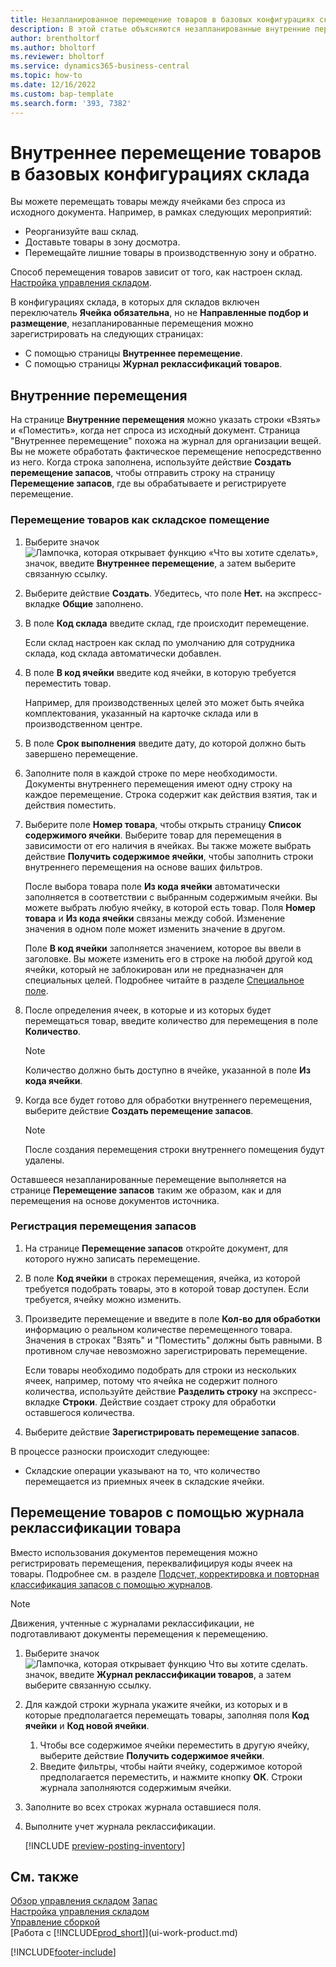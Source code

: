 ```yaml
---
title: Незапланированное перемещение товаров в базовых конфигурациях склада
description: В этой статье объясняются незапланированные внутренние перемещения между ячейками без спроса из исходного документа.
author: brentholtorf
ms.author: bholtorf
ms.reviewer: bholtorf
ms.service: dynamics365-business-central
ms.topic: how-to
ms.date: 12/16/2022
ms.custom: bap-template
ms.search.form: '393, 7382'
---
```

# Внутреннее перемещение товаров в базовых конфигурациях склада

Вы можете перемещать товары между ячейками без спроса из исходного документа. Например, в рамках следующих мероприятий:

* Реорганизуйте ваш склад.
* Доставьте товары в зону досмотра.
* Перемещайте лишние товары в производственную зону и обратно. 

Способ перемещения товаров зависит от того, как настроен склад. [Настройка управления складом](warehouse-setup-warehouse.md).

В конфигурациях склада, в которых для складов включен переключатель **Ячейка обязательна**, но не **Направленные подбор и размещение**, незапланированные перемещения можно зарегистрировать на следующих страницах:  

* С помощью страницы **Внутреннее перемещение**.
* С помощью страницы **Журнал реклассификаций товаров**.  

## Внутренние перемещения

На странице **Внутренние перемещения** можно указать строки «Взять» и «Поместить», когда нет спроса из исходный документ. Страница "Внутреннее перемещение" похожа на журнал для организации вещей. Вы не можете обработать фактическое перемещение непосредственно из него. Когда строка заполнена, используйте действие **Создать перемещение запасов**, чтобы отправить строку на страницу **Перемещение запасов**, где вы обрабатываете и регистрируете перемещение.

### Перемещение товаров как складское помещение

1. Выберите значок ![Лампочка, которая открывает функцию «Что вы хотите сделать»](media/ui-search/search_small.png "Что вы хотите сделать"), значок, введите **Внутреннее перемещение**, а затем выберите связанную ссылку.  
2. Выберите действие **Создать**. Убедитесь, что поле **Нет.** на экспресс-вкладке **Общие** заполнено.
3. В поле **Код склада** введите склад, где происходит перемещение.  

    Если склад настроен как склад по умолчанию для сотрудника склада, код склада автоматически добавлен.  
4. В поле **В код ячейки** введите код ячейки, в которую требуется переместить товар.

    Например, для производственных целей это может быть ячейка комплектования, указанный на карточке склада или в производственном центре.  
5. В поле **Срок выполнения** введите дату, до которой должно быть завершено перемещение.  
6. Заполните поля в каждой строке по мере необходимости. Документы внутреннего перемещения имеют одну строку на каждое перемещение. Строка содержит как действия взятия, так и действия поместить.
7. Выберите поле **Номер товара**, чтобы открыть страницу **Список содержимого ячейки**. Выберите товар для перемещения в зависимости от его наличия в ячейках. Вы также можете выбрать действие **Получить содержимое ячейки**, чтобы заполнить строки внутреннего перемещения на основе ваших фильтров.  

    После выбора товара поле **Из кода ячейки** автоматически заполняется в соответствии с выбранным содержимым ячейки. Вы можете выбрать любую ячейку, в которой есть товар. Поля **Номер товара** и **Из кода ячейки** связаны между собой. Изменение значения в одном поле может изменить значение в другом.  

    Поле **В код ячейки** заполняется значением, которое вы ввели в заголовке. Вы можете изменить его в строке на любой другой код ячейки, который не заблокирован или не предназначен для специальных целей. Подробнее читайте в разделе [Специальное поле](warehouse-how-to-create-individual-bins.md#the-dedicated-field).  

8. После определения ячеек, в которые и из которых будет перемещаться товар, введите количество для перемещения в поле **Количество**.  

    > [!NOTE]  
    > Количество должно быть доступно в ячейке, указанной в поле **Из кода ячейки**.  

9. Когда все будет готово для обработки внутреннего перемещения, выберите действие **Создать перемещение запасов**.  

    > [!NOTE]  
    >  После создания перемещения строки внутреннего помещения будут удалены.  

Оставшееся незапланированные перемещение выполняется на странице **Перемещение запасов** таким же образом, как и для перемещения на основе документов источника.

### Регистрация перемещения запасов

1. На странице **Перемещение запасов** откройте документ, для которого нужно записать перемещение.  
2. В поле **Код ячейки** в строках перемещения, ячейка, из которой требуется подобрать товары, это в которой товар доступен. Если требуется, ячейку можно изменить.
3. Произведите перемещение и введите в поле **Кол-во для обработки** информацию о реальном количестве перемещенного товара. Значения в строках "Взять" и "Поместить" должны быть равными. В противном случае невозможно зарегистрировать перемещение.

    Если товары необходимо подобрать для строки из нескольких ячеек, например, потому что ячейка не содержит полного количества, используйте действие **Разделить строку** на экспресс-вкладке **Строки**. Действие создает строку для обработки оставшегося количества.  
4. Выберите действие **Зарегистрировать перемещение запасов**.  

В процессе разноски происходит следующее:

* Складские операции указывают на то, что количество перемещается из приемных ячеек в складские ячейки.

## Перемещение товаров с помощью журнала реклассификации товара

Вместо использования документов перемещения можно регистрировать перемещения, переквалифицируя коды ячеек на товары. Подробнее см. в разделе [Подсчет, корректировка и повторная классификация запасов с помощью журналов](inventory-how-count-adjust-reclassify.md).

> [!NOTE]  
> Движения, учтенные с журналами реклассификации, не подготавливают документы перемещения к перемещению.  

1. Выберите значок ![Лампочка, которая открывает функцию Что вы хотите сделать.](media/ui-search/search_small.png "Что вы хотите сделать") значок, введите **Журнал реклассификации товаров**, а затем выберите связанную ссылку.  
2. Для каждой строки журнала укажите ячейки, из которых и в которые предполагается перемещать товары, заполняя поля **Код ячейки** и **Код новой ячейки**.  

    1. Чтобы все содержимое ячейки переместить в другую ячейку, выберите действие **Получить содержимое ячейки**.  
    2. Введите фильтры, чтобы найти ячейку, содержимое которой предполагается переместить, и нажмите кнопку **ОК**. Строки журнала заполняются содержимым ячейки.  
3. Заполните во всех строках журнала оставшиеся поля.
4. Выполните учет журнала реклассификации.  

    [!INCLUDE [preview-posting-inventory](includes/preview-posting-inventory.md)]

## См. также

[Обзор управления складом](design-details-warehouse-management.md)
[Запас](inventory-manage-inventory.md)  
[Настройка управления складом](warehouse-setup-warehouse.md)  
[Управление сборкой](assembly-assemble-items.md)  
[Работа с [!INCLUDE[prod_short](includes/prod_short.md)]](ui-work-product.md)


[!INCLUDE[footer-include](includes/footer-banner.md)]
